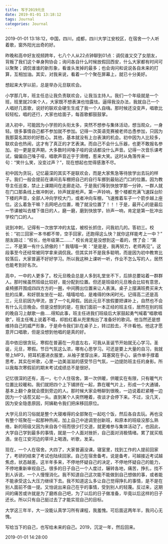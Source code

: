 ```yaml
---
title: 写于2019元旦
date: 2019-01-01 13:18:12
tags: Journal
categories: Journal
---
```




2019-01-01 13:18:12，中国，四川，成都，四川大学江安校区，在宿舍一个人听着歌，窗外阳光出奇的好。



昨晚和高中好友视频跨年，七八个人从22点钟聊到01点：调侃谁又交了女朋友，背叛了我们这个单身狗协会；询问各自什么时候放假回西安，什么大家都有时间可以聚聚；调侃谁谁的新形象，看谁头发掉的最多；也会询问和说说各自未来的打算，互相加油。其实，对我来说，看着一个个聚在屏幕上，就已十分美好。



想起来大学以前，总是举办元旦联欢会。



小学那几年，班主任总让我负责联欢会，让我当主持人。我们一个年级就是一个班，班里就20来个人，大家既不想表演也怕露怯。逼得我没办法，我就自己一个人唱好几首歌，说好的联欢会硬生生成了我一个人自嗨。那时候还没变声，唱歌比较轻松，唱的还行，大家也给面子，每首歌都鼓鼓掌。



进入初中，可能因为小学担的头衔太多，突然不想参与集体活动，想当观众，一身轻。很多事情自己都不参加就不参加。记得一次英语竞赛被老师怂恿参加，只因为我那莫名其妙的好胜心。其他，基本就没有上台表演的机会。初中因为人比较多，联欢会也热闹，这才有了真正的才艺表演。而自己不会什么乐器，也更不敢报名参加。初一更是变声期，大多数时间嗓子哑的说话都没什么声音。记得一次音乐课考试，偏偏自己嗓子哑，唱歌声音近乎于滑稽，惹来大笑。这时从角落传来一句：“笑什么笑，没变过声？”，现在想起也觉得感激不尽。



初中因为贪玩，记忆最深的其实不是联欢会，而是大家焦急等待放学出去玩的样子。我们一般会提前在课间去车棚把自己的自行车挪到最贴近门口的位置。因为教导主任巡查，禁止上课期间在走廊走动，于是我们等到快放学那一分钟，一群人就在门口那条线上做冲刺状，铃声就是枪声。第一声铃响，整个楼都充满飞速踩台阶下楼的声音，全部人冲向学校大门，或者冲向车棚，飞速推着车子一个箭步越上座位。这么着急干嘛？去网吧占位置，晚了就没位置了！！！于是，最开心的是最后一节课被叫去楼下值日的人，磨一磨，磨到快放学，铃声一响，肯定是第一批冲出学校门口的人。



说到冲刺，记得有一次放学冲的太猛，被校长抓住，问我初几的。答初三。校长：“初三回家一本书都不带，空手回家，还跑得这么快？就你这样能考上一中？” 朋友路过：“校长，他年级第二…….” 校长肯定是没想到这一着的，愣了会：“第二，不是第一有什么骄傲的！” 我嘻嘻一笑：“是是是，我再努力，老师再见”。这段事至今还经常被同学拿来调侃我。但其实并不是我多聪明，而是因为初中教育比较落后，大家普遍不好好学习。所以我这种上课听一听，作业不怎么写的人，居然也能考到好名次。



高中，一中的人更多了。校元旦晚会总是人多到礼堂坐不下，后排总要站着一群群人。那时候虽然班级比较好，能分配到位置。但还是班级的元旦晚会比较有意思，桌椅挪开围成四四方方的一圈，中间腾出位置来让人表演。桌子上摆满班费买来大批的瓜果，和好朋友坐在一起，嘻嘻哈哈，是难得的休闲时光。记得高二还是高三，元旦前因为甲流，放了一个礼拜假。因此元旦不放假要把课补上，自然也不会有什么元旦晚会。但是没想到的是，在我们面前一本正经的班主任，居然在别的班的晚自习上献歌一曲.....得知此事，班主任进我们班级后大家鼓起勇气喊着“唱歌唱歌”，班主任嘴上说着不唱，却脸红着从兜里掏出了准备好的歌词。他当然还是想维持自己的威严形象，于是命令我们趴在桌子上，转过脸去，不许看他。他这才愿意开口唱歌，但是没想到他唱的是真的好。



高中依旧很贪玩，寒假在普遍在一月底左右，可我从圣诞节开始就无心学习。圣诞，元旦，寒假。节日气氛这么浓，哪有心思学习。可还是要上大量的自习，我就带上MP3，把耳机塞进衣服里，从袖子里穿出来，耳塞窝在手心，装作单手撑着思考，其实在听歌，心里一边美滋滋的感受节日气氛，一边提防班主任的身影。所以我每次寒假前的期末考试成绩总不是很好。



记忆很深的还有，高一，七个人住宿舍。第一次供暖，供暖实在有限，只有暖气片位置比较暖和。我们就把四个上下铺拼在一起，靠在暖气片上，形成一个大通铺，基本上翻个身就会摸到旁边的人。那时候大家会畅聊到很晚，一边说着赶紧睡一边因为一个话茬又起一头。直到某个人突然睡着，夜谈才会停下来。不过，没几天，因为安全隐患原因，阿姨勒令我们把床移回原位。



大学元旦的习俗就是整个大寝难得的全部聚在一起吃个饭，然后各自去玩。再也没有整个班聚在一起那种热闹，加上自己中途调至创新班，和原本的班级没那么熟络，新的班级又因为来自各个班而很少打交道，就更难参与集体活动了。也因此，大学自己学到最多的事情，就是一个人面对挫折，自己面对消极情绪。累了就买瓶酒，坐在江安河边的草坪上喝酒，听歌，发呆。



现在，一个人在宿舍。大四了，大家普遍没课。寝室里，找到工作的人提前回家了，考研的结束了考试也陆续回家。自己在宿舍备考。说是备考，可越接近考试越焦虑，状态越差。这半年多来，不停地怀疑自己的决定，不停地怀疑自己的能力，不停地重新审视自己。很多的日子自己一个人度过，辗转各地，痛苦，挣扎，找不到人诉说，一个人慢慢消化。我不知道自己这次能不能做到自己想做的事，或者能不能承受这么大压力继续下去。我不知道这么多让自己觉得挣扎的事情，是不是在别人面前不值一提。又怕说出来自己在乎的事情，受到别人的轻蔑。反过来，这期间的痛苦或许就是为了磨练自己吧，为了以后的日子做准备，毕竟以后这样的日子还长。所以只有自己挺过去了才能实现自己的目标。



大学这三年半，大一没能认真学习所有课程，我羞愧。可后面这两年半，我问心无愧。



写给当下的自己，也写给未来的自己。2019，沉淀一年，然后回来。



2019-01-01 14:28:00





